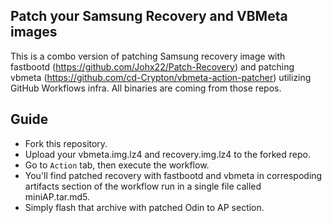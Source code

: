## Patch your Samsung Recovery and VBMeta images
This is a combo version of patching Samsung recovery image with fastbootd (https://github.com/Johx22/Patch-Recovery) and patching vbmeta (https://github.com/cd-Crypton/vbmeta-action-patcher) utilizing GitHub Workflows infra. All binaries are coming from those repos.

## Guide
* Fork this repository.
* Upload your vbmeta.img.lz4 and recovery.img.lz4 to the forked repo.
* Go to `Action` tab, then execute the workflow.
* You'll find patched recovery with fastbootd and vbmeta in correspoding artifacts section of the workflow run in a single file called miniAP.tar.md5.
* Simply flash that archive with patched Odin to AP section.

